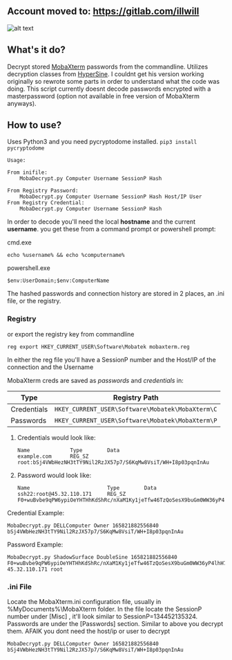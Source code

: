 ## Account moved to: https://gitlab.com/illwill 

 
![alt text](https://i.imgur.com/bUzFv0g.png)
## What's it do?
Decrypt stored [MobaXterm](https://mobaxterm.mobatek.net/) passwords from the commandline. Utilizes decryption classes from [HyperSine](https://github.com/HyperSine/how-does-MobaXterm-encrypt-password). I couldnt get his version working originally so rewrote some parts in order to understand what the code was doing. This script currently doesnt decode passwords encrypted with a masterpassword (option not available in free version of MobaXterm anyways).


## How to use?
Uses Python3 and you need pycryptodome installed. `pip3 install pycryptodome` 
```
Usage:

From inifile:
    MobaDecrypt.py Computer Username SessionP Hash

From Registry Password:
    MobaDecrypt.py Computer Username SessionP Hash Host/IP User
From Registry Credential:
    MobaDecrypt.py Computer Username SessionP Hash
```

In order to decode you'll need the local **hostname** and the current **username**. you get these from a command prompt or powershell prompt:

cmd.exe
```
echo %username% && echo %computername%
```
powershell.exe
```
$env:UserDomain;$env:ComputerName
```

The hashed passwords and connection history are stored in 2 places, an .ini file, or the registry. 

### Registry
or export the registry key from commandline

```
reg export HKEY_CURRENT_USER\Software\Mobatek mobaxterm.reg
```
In either the reg file you'll have a SessionP number and the Host/IP of the connection and the Username

MobaXterm creds are saved as *passwords* and *credentials* in:

|Type       |Registry Path                      |
|-----------|-----------------------------------|
|Credentials|`HKEY_CURRENT_USER\Software\Mobatek\MobaXterm\C`|
|Passwords  |`HKEY_CURRENT_USER\Software\Mobatek\MobaXterm\P`|


1. Credentials would look like:

   ```
   Name             Type        Data
   example.com      REG_SZ      root:bSj4VWbHezNH3tTY9Nil2RzJX57p7/S6KqMw8VsiT/WH+I8p03pqnInAu
   ```


2. Password would look like:

   ```
   Name                         Type        Data
   ssh22:root@45.32.110.171     REG_SZ      F0+wuBvbe9qPW6ypiOeYHTHhKdShRc/nXaM1Ky1jeTfw46TzQoSesX9buGm0WW36yP4lhH70ZCHZpEo4wLJhIl1
   ```
Credential Example:
```
MobaDecrypt.py DELLComputer Owner 165821882556840 bSj4VWbHezNH3tTY9Nil2RzJX57p7/S6KqMw8VsiT/WH+I8p03pqnInAu
```
Password Example:
```
MobaDecrypt.py ShadowSurface DoubleSine 165821882556840 F0+wuBvbe9qPW6ypiOeYHTHhKdShRc/nXaM1Ky1jeTfw46TzQoSesX9buGm0WW36yP4lhH70ZCHZpEo4wLJhIl1 45.32.110.171 root
```



### .ini File

Locate the MobaXterm.ini configuration file, usually in %MyDocuments%\MobaXterm folder. In the file locate the SessionP number under [Misc] , it'll look similar to SessionP=134452135324.  Passwords are under the [Passwords] section. Similar to  above you decrypt them. AFAIK you dont need the host/ip or user to decrypt
```
MobaDecrypt.py DELLComputer Owner 165821882556840 bSj4VWbHezNH3tTY9Nil2RzJX57p7/S6KqMw8VsiT/WH+I8p03pqnInAu
```
